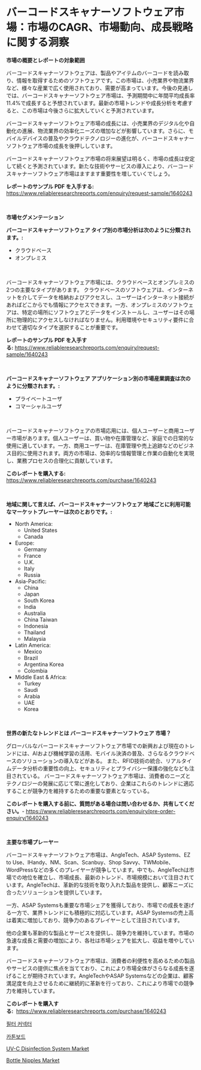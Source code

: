 <p><h1>バーコードスキャナーソフトウェア市場：市場のCAGR、市場動向、成長戦略に関する洞察</h1></p><p><strong>市場の概要とレポートの対象範囲</strong></p>
<p><p>バーコードスキャナーソフトウェアは、製品やアイテムのバーコードを読み取り、情報を取得するためのソフトウェアです。この市場は、小売業界や物流業界など、様々な産業で広く使用されており、需要が高まっています。今後の見通しでは、バーコードスキャナーソフトウェア市場は、予測期間中に年間平均成長率11.4%で成長すると予想されています。最新の市場トレンドや成長分析を考慮すると、この市場は今後さらに拡大していくと予測されています。</p><p>バーコードスキャナーソフトウェア市場の成長には、小売業界のデジタル化や自動化の進展、物流業界の効率化ニーズの増加などが影響しています。さらに、モバイルデバイスの普及やクラウドテクノロジーの進化が、バーコードスキャナーソフトウェア市場の成長を後押ししています。</p><p>バーコードスキャナーソフトウェア市場の将来展望は明るく、市場の成長は安定して続くと予測されています。新たな技術やサービスの導入により、バーコードスキャナーソフトウェア市場はますます重要性を増していくでしょう。</p></p>
<p><strong>レポートのサンプル PDF を入手する:</strong> <a href="https://www.reliableresearchreports.com/enquiry/request-sample/1640243">https://www.reliableresearchreports.com/enquiry/request-sample/1640243</a></p>
<p>&nbsp;</p>
<p><strong>市場セグメンテーション</strong></p>
<p><strong>バーコードスキャナーソフトウェア タイプ別の市場分析は次のように分類されます。:</strong></p>
<p><ul><li>クラウドベース</li><li>オンプレミス</li></ul></p>
<p>&nbsp;</p>
<p><p>バーコードスキャナーソフトウェア市場には、クラウドベースとオンプレミスの2つの主要なタイプがあります。 クラウドベースのソフトウェアは、インターネットを介してデータを格納およびアクセスし、ユーザーはインターネット接続があればどこからでも情報にアクセスできます。一方、オンプレミスのソフトウェアは、特定の場所にソフトウェアとデータをインストールし、ユーザーはその場所に物理的にアクセスしなければなりません。利用環境やセキュリティ要件に合わせて適切なタイプを選択することが重要です。</p></p>
<p><strong>レポートのサンプル PDF を入手する:</strong>&nbsp;<a href="https://www.reliableresearchreports.com/enquiry/request-sample/1640243">https://www.reliableresearchreports.com/enquiry/request-sample/1640243</a></p>
<p>&nbsp;</p>
<p><strong> バーコードスキャナーソフトウェア アプリケーション別の市場産業調査は次のように分類されます。:</strong></p>
<p><ul><li>プライベートユーザ</li><li>コマーシャルユーザ</li></ul></p>
<p>&nbsp;</p>
<p><p>バーコードスキャナーソフトウェアの市場応用には、個人ユーザーと商用ユーザー市場があります。個人ユーザーは、買い物や在庫管理など、家庭での日常的な使用に適しています。一方、商用ユーザーは、在庫管理や売上追跡などのビジネス目的に使用されます。両方の市場は、効率的な情報管理と作業の自動化を実現し、業務プロセスの合理化に貢献しています。</p></p>
<p><strong>このレポートを購入する:</strong>&nbsp; <a href="https://www.reliableresearchreports.com/purchase/1640243">https://www.reliableresearchreports.com/purchase/1640243</a></p>
<p>&nbsp;</p>
<p><strong>地域に関して言えば、バーコードスキャナーソフトウェア 地域ごとに利用可能なマーケットプレーヤーは次のとおりです。:</strong></p>
<p><ul>
    <li>
        North America:
        <ul>
            <li>United States</li>
            <li>Canada</li>
        </ul>
    </li>
    <li>
        Europe:
        <ul>
            <li>Germany</li>
            <li>France</li>
            <li>U.K.</li>
            <li>Italy</li>
            <li>Russia</li>
        </ul>
    </li>
    <li>
        Asia-Pacific:
        <ul>
            <li>China</li>
            <li>Japan</li>
            <li>South Korea</li>
            <li>India</li>
            <li>Australia</li>
            <li>China Taiwan</li>
            <li>Indonesia</li>
            <li>Thailand</li>
            <li>Malaysia</li>
        </ul>
    </li>
    <li>
        Latin America:
        <ul>
            <li>Mexico</li>
            <li>Brazil</li>
            <li>Argentina Korea</li>
            <li>Colombia</li>
        </ul>
    </li>
    <li>
        Middle East & Africa:
        <ul>
            <li>Turkey</li>
            <li>Saudi</li>
            <li>Arabia</li>
            <li>UAE</li>
            <li>Korea</li>
        </ul>
    </li>
    </ul></p>
<p>&nbsp;</p>
<p><strong>世界の新たなトレンドとは バーコードスキャナーソフトウェア 市場？</strong></p>
<p><p>グローバルなバーコードスキャナーソフトウェア市場での新興および現在のトレンドには、AIおよび機械学習の活用、モバイル決済の普及、さらなるクラウドベースのソリューションの導入などがある。 また、RFID技術の統合、リアルタイムデータ分析の重要性の向上、セキュリティとプライバシー保護の強化なども注目されている。 バーコードスキャナーソフトウェア市場は、消費者のニーズとテクノロジーの発展に応じて常に進化しており、企業はこれらのトレンドに適応することが競争力を維持するための重要な要素となっている。</p></p>
<p><strong>このレポートを購入する前に、質問がある場合は問い合わせるか、共有してください。</strong>- <a href="https://www.reliableresearchreports.com/enquiry/pre-order-enquiry/1640243">https://www.reliableresearchreports.com/enquiry/pre-order-enquiry/1640243</a></p>
<p>&nbsp;</p>
<p><strong>主要な市場プレーヤー</strong></p>
<p><p>バーコードスキャナーソフトウェア市場は、AngleTech、ASAP Systems、EZ to Use、IHandy、NM、Scan、Scanbuy、Shop Savvy、TWMobile、WordPressなどの多くのプレイヤーが競争しています。中でも、AngleTechは市場での地位を確立し、市場成長、最新のトレンド、市場規模において注目されています。AngleTechは、革新的な技術を取り入れた製品を提供し、顧客ニーズに合ったソリューションを提供しています。</p><p>一方、ASAP Systemsも重要な市場シェアを獲得しており、市場での成長を遂げる一方で、業界トレンドにも積極的に対応しています。ASAP Systemsの売上高は着実に増加しており、競争力のあるプレイヤーとして注目されています。</p><p>他の企業も革新的な製品とサービスを提供し、競争力を維持しています。市場の急速な成長と需要の増加により、各社は市場シェアを拡大し、収益を増やしています。</p><p>バーコードスキャナーソフトウェア市場は、消費者の利便性を高めるための製品やサービスの提供に焦点を当てており、これにより市場全体がさらなる成長を遂げることが期待されています。AngleTechやASAP Systemsなどの企業は、顧客満足度を向上させるために継続的に革新を行っており、これにより市場での競争力を維持しています。</p></p>
<p><strong>このレポートを購入する:</strong>&nbsp;&nbsp;<a href="https://www.reliableresearchreports.com/purchase/1640243">https://www.reliableresearchreports.com/purchase/1640243</a></p>
<p><p><a href="https://github.com/Elenrrera7685/Market-Research-Report-List-1/blob/main/21063688945.md">필터 커넥터</a></p><p><a href="https://github.com/sammyUltyylrich9067856/Market-Research-Report-List-1/blob/main/12852568946.md">카톤보드</a></p><p><a href="https://github.com/castoriffic/Market-Research-Report-List-3/blob/main/uv-c-disinfection-system-market.md">UV-C Disinfection System Market</a></p><p><a href="https://github.com/yoshih12/Market-Research-Report-List-2/blob/main/bottle-nipples-market.md">Bottle Nipples Market</a></p></p>